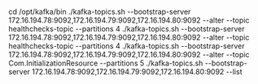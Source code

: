 cd /opt/kafka/bin
./kafka-topics.sh --bootstrap-server 172.16.194.78:9092,172.16.194.79:9092,172.16.194.80:9092 --alter --topic healthchecks-topic --partitions 4
./kafka-topics.sh --bootstrap-server 172.16.194.78:9092,172.16.194.79:9092,172.16.194.80:9092 --alter --topic healthchecks-topic --partitions 4
./kafka-topics.sh --bootstrap-server 172.16.194.78:9092,172.16.194.79:9092,172.16.194.80:9092 --alter --topic Com.InitializationResource --partitions 5
./kafka-topics.sh --bootstrap-server 172.16.194.78:9092,172.16.194.79:9092,172.16.194.80:9092 --list
